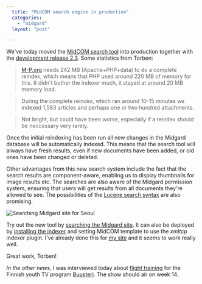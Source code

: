 ```yaml
---
  title: "MidCOM search engine in production"
  categories: 
    - "midgard"
  layout: "post"

---
```

We've today moved the [MidCOM search tool][1] into production together with the [development release 2.3][2]. Some statistics from Torben:

> [M-P.org][3] needs 242 MB (Apache+PHP+data) to do a complete reindex, which means
that PHP used around 220 MB of memory for this. It didn't bother the indexer
much, it stayed at around 20 MB memory load.

> During the complete reindex, which ran around 10-15 minutes we indexed 1,583
articles and perhaps one or two hundred attachments.

> Not bright, but could have been worse, especially if a reindex should be
neccessary very rarely.

Once the initial reindexing has been run all new changes in the Midgard database will be automatically indexed. This means that the search tool will always have fresh results, even if new documents have been added, or old ones have been changed or deleted.

Other advantages from this new search system include the fact that the search results are component-aware, enabling us to display thumbnails for image results etc. The searches are also aware of the Midgard permission system, ensuring that users will get results from all documents they're allowed to see. The possibilities of the [Lucene search syntax][8] are also promising.

![Searching Midgard site for Seoul](https://d2vqpl3tx84ay5.cloudfront.net/search-seoul.jpg)

Try out the new tool by [searching the Midgard site][4]. It can also be deployed by [installing the indexer][1] and setting MidCOM template to use the _xmltcp_ indexer plugin. I've already done this for [my site][5] and it seems to work really well.

Great work, Torben!

_In the other news_, I was interviewed today about [flight training][6] for the Finnish youth TV program [Buusteri][7]. The show should air on week 14.

[1]: http://www.nathan-syntronics.de/midgard/midcom/midcom-2_4/the-midcom-indexer.html
[2]: http://www.midgard-project.org/updates/midcom-2_3_0-released.html
[3]: http://www.midgard-project.org/
[4]: http://www.midgard-project.org/search/advanced.html
[5]: http://bergie.iki.fi/archive/search/
[6]: http://www.mik.fi/
[7]: http://www.mik.fi/nelosen-buusteri-ohjelma-haastatteli-miklaisia.html
[8]: http://lucene.apache.org/java/docs/queryparsersyntax.html
